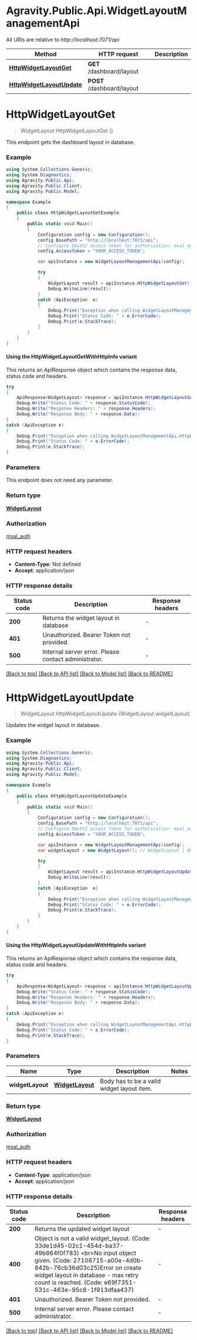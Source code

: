# Agravity.Public.Api.WidgetLayoutManagementApi

All URIs are relative to *http://localhost:7071/api*

| Method | HTTP request | Description |
|--------|--------------|-------------|
| [**HttpWidgetLayoutGet**](WidgetLayoutManagementApi.md#httpwidgetlayoutget) | **GET** /dashboard/layout |  |
| [**HttpWidgetLayoutUpdate**](WidgetLayoutManagementApi.md#httpwidgetlayoutupdate) | **POST** /dashboard/layout |  |

<a id="httpwidgetlayoutget"></a>
# **HttpWidgetLayoutGet**
> WidgetLayout HttpWidgetLayoutGet ()



This endpoint gets the dashboard layout in database.

### Example
```csharp
using System.Collections.Generic;
using System.Diagnostics;
using Agravity.Public.Api;
using Agravity.Public.Client;
using Agravity.Public.Model;

namespace Example
{
    public class HttpWidgetLayoutGetExample
    {
        public static void Main()
        {
            Configuration config = new Configuration();
            config.BasePath = "http://localhost:7071/api";
            // Configure OAuth2 access token for authorization: msal_auth
            config.AccessToken = "YOUR_ACCESS_TOKEN";

            var apiInstance = new WidgetLayoutManagementApi(config);

            try
            {
                WidgetLayout result = apiInstance.HttpWidgetLayoutGet();
                Debug.WriteLine(result);
            }
            catch (ApiException  e)
            {
                Debug.Print("Exception when calling WidgetLayoutManagementApi.HttpWidgetLayoutGet: " + e.Message);
                Debug.Print("Status Code: " + e.ErrorCode);
                Debug.Print(e.StackTrace);
            }
        }
    }
}
```

#### Using the HttpWidgetLayoutGetWithHttpInfo variant
This returns an ApiResponse object which contains the response data, status code and headers.

```csharp
try
{
    ApiResponse<WidgetLayout> response = apiInstance.HttpWidgetLayoutGetWithHttpInfo();
    Debug.Write("Status Code: " + response.StatusCode);
    Debug.Write("Response Headers: " + response.Headers);
    Debug.Write("Response Body: " + response.Data);
}
catch (ApiException e)
{
    Debug.Print("Exception when calling WidgetLayoutManagementApi.HttpWidgetLayoutGetWithHttpInfo: " + e.Message);
    Debug.Print("Status Code: " + e.ErrorCode);
    Debug.Print(e.StackTrace);
}
```

### Parameters
This endpoint does not need any parameter.
### Return type

[**WidgetLayout**](WidgetLayout.md)

### Authorization

[msal_auth](../README.md#msal_auth)

### HTTP request headers

 - **Content-Type**: Not defined
 - **Accept**: application/json


### HTTP response details
| Status code | Description | Response headers |
|-------------|-------------|------------------|
| **200** | Returns the widget layout in database |  -  |
| **401** | Unauthorized. Bearer Token not provided. |  -  |
| **500** | Internal server error. Please contact administrator. |  -  |

[[Back to top]](#) [[Back to API list]](../README.md#documentation-for-api-endpoints) [[Back to Model list]](../README.md#documentation-for-models) [[Back to README]](../README.md)

<a id="httpwidgetlayoutupdate"></a>
# **HttpWidgetLayoutUpdate**
> WidgetLayout HttpWidgetLayoutUpdate (WidgetLayout widgetLayout)



Updates the widget layout in database.

### Example
```csharp
using System.Collections.Generic;
using System.Diagnostics;
using Agravity.Public.Api;
using Agravity.Public.Client;
using Agravity.Public.Model;

namespace Example
{
    public class HttpWidgetLayoutUpdateExample
    {
        public static void Main()
        {
            Configuration config = new Configuration();
            config.BasePath = "http://localhost:7071/api";
            // Configure OAuth2 access token for authorization: msal_auth
            config.AccessToken = "YOUR_ACCESS_TOKEN";

            var apiInstance = new WidgetLayoutManagementApi(config);
            var widgetLayout = new WidgetLayout(); // WidgetLayout | Body has to be a valid widget layout item.

            try
            {
                WidgetLayout result = apiInstance.HttpWidgetLayoutUpdate(widgetLayout);
                Debug.WriteLine(result);
            }
            catch (ApiException  e)
            {
                Debug.Print("Exception when calling WidgetLayoutManagementApi.HttpWidgetLayoutUpdate: " + e.Message);
                Debug.Print("Status Code: " + e.ErrorCode);
                Debug.Print(e.StackTrace);
            }
        }
    }
}
```

#### Using the HttpWidgetLayoutUpdateWithHttpInfo variant
This returns an ApiResponse object which contains the response data, status code and headers.

```csharp
try
{
    ApiResponse<WidgetLayout> response = apiInstance.HttpWidgetLayoutUpdateWithHttpInfo(widgetLayout);
    Debug.Write("Status Code: " + response.StatusCode);
    Debug.Write("Response Headers: " + response.Headers);
    Debug.Write("Response Body: " + response.Data);
}
catch (ApiException e)
{
    Debug.Print("Exception when calling WidgetLayoutManagementApi.HttpWidgetLayoutUpdateWithHttpInfo: " + e.Message);
    Debug.Print("Status Code: " + e.ErrorCode);
    Debug.Print(e.StackTrace);
}
```

### Parameters

| Name | Type | Description | Notes |
|------|------|-------------|-------|
| **widgetLayout** | [**WidgetLayout**](WidgetLayout.md) | Body has to be a valid widget layout item. |  |

### Return type

[**WidgetLayout**](WidgetLayout.md)

### Authorization

[msal_auth](../README.md#msal_auth)

### HTTP request headers

 - **Content-Type**: application/json
 - **Accept**: application/json


### HTTP response details
| Status code | Description | Response headers |
|-------------|-------------|------------------|
| **200** | Returns the updated widget layout |  -  |
| **400** | Object is not a valid widget_layout. (Code: 33de1d45-02c1-454d-ba37-49b864f0f783) &lt;br&gt;No input object given. (Code: 27108715-a00e-4d0b-842b-76cb36d03c25)Error on create widget layout in database - max retry count is reached. (Code: e69f7351-531c-463e-95c8-1f913dfaa437) |  -  |
| **401** | Unauthorized. Bearer Token not provided. |  -  |
| **500** | Internal server error. Please contact administrator. |  -  |

[[Back to top]](#) [[Back to API list]](../README.md#documentation-for-api-endpoints) [[Back to Model list]](../README.md#documentation-for-models) [[Back to README]](../README.md)

